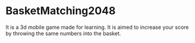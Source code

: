 # BasketMatching2048
It is a 3d mobile game made for learning. It is aimed to increase your score by throwing the same numbers into the basket.

